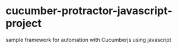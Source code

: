 # cucumber-protractor-javascript-project
sample framework for automation with Cucumberjs using javascript
